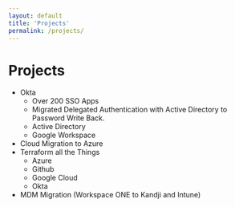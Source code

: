 ```yaml
---
layout: default
title: 'Projects'
permalink: /projects/
---
```


# Projects
 - Okta
   - Over 200 SSO Apps
   - Migrated Delegated Authentication with Active Directory to Password Write Back.
   - Active Directory
   - Google Workspace
 - Cloud Migration to Azure
 - Terraform all the Things
   - Azure
   - Github
   - Google Cloud
   - Okta
 - MDM Migration (Workspace ONE to Kandji and Intune)
